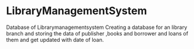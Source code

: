 # LibraryManagementSystem
Database of Librarymanagementsystem
Creating a database for an library branch and storing the data of publisher ,books and borrower and loans of them and get updated with date of loan.
